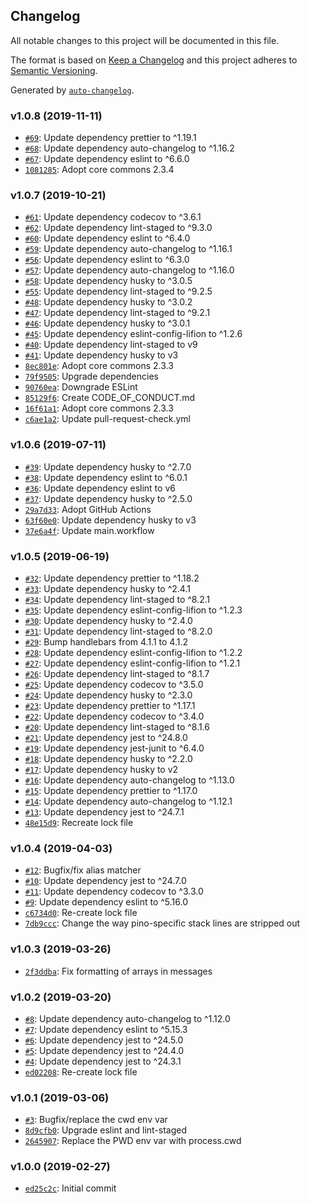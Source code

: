 ## Changelog

All notable changes to this project will be documented in this file.

The format is based on [Keep a Changelog](http://keepachangelog.com/en/1.0.0/)
and this project adheres to [Semantic Versioning](http://semver.org/spec/v2.0.0.html).

Generated by [`auto-changelog`](https://github.com/CookPete/auto-changelog).

### v1.0.8 (2019-11-11)

- [`#69`](https://github.com/lifion/pino-prettifier/pull/69): Update dependency prettier to ^1.19.1
- [`#68`](https://github.com/lifion/pino-prettifier/pull/68): Update dependency auto-changelog to ^1.16.2
- [`#67`](https://github.com/lifion/pino-prettifier/pull/67): Update dependency eslint to ^6.6.0
- [`1081285`](https://github.com/lifion/pino-prettifier/commit/10812855dbc35744842ee0f1814f555c4880e455): Adopt core commons 2.3.4

### v1.0.7 (2019-10-21)

- [`#61`](https://github.com/lifion/pino-prettifier/pull/61): Update dependency codecov to ^3.6.1
- [`#62`](https://github.com/lifion/pino-prettifier/pull/62): Update dependency lint-staged to ^9.3.0
- [`#60`](https://github.com/lifion/pino-prettifier/pull/60): Update dependency eslint to ^6.4.0
- [`#59`](https://github.com/lifion/pino-prettifier/pull/59): Update dependency auto-changelog to ^1.16.1
- [`#56`](https://github.com/lifion/pino-prettifier/pull/56): Update dependency eslint to ^6.3.0
- [`#57`](https://github.com/lifion/pino-prettifier/pull/57): Update dependency auto-changelog to ^1.16.0
- [`#58`](https://github.com/lifion/pino-prettifier/pull/58): Update dependency husky to ^3.0.5
- [`#55`](https://github.com/lifion/pino-prettifier/pull/55): Update dependency lint-staged to ^9.2.5
- [`#48`](https://github.com/lifion/pino-prettifier/pull/48): Update dependency husky to ^3.0.2
- [`#47`](https://github.com/lifion/pino-prettifier/pull/47): Update dependency lint-staged to ^9.2.1
- [`#46`](https://github.com/lifion/pino-prettifier/pull/46): Update dependency husky to ^3.0.1
- [`#45`](https://github.com/lifion/pino-prettifier/pull/45): Update dependency eslint-config-lifion to ^1.2.6
- [`#40`](https://github.com/lifion/pino-prettifier/pull/40): Update dependency lint-staged to v9
- [`#41`](https://github.com/lifion/pino-prettifier/pull/41): Update dependency husky to v3
- [`8ec801e`](https://github.com/lifion/pino-prettifier/commit/8ec801e2bd2cc2e37c5f7a0873615733783a4182): Adopt core commons 2.3.3
- [`79f9505`](https://github.com/lifion/pino-prettifier/commit/79f9505cfce2aae0e9a67fae7e18139289aa352c): Upgrade dependencies
- [`90760ea`](https://github.com/lifion/pino-prettifier/commit/90760eacce1e6ec2d7abfe1a1e722ccb3b47c8ac): Downgrade ESLint
- [`85129f6`](https://github.com/lifion/pino-prettifier/commit/85129f6a60b7cdd1a5ba3de12b17051ec2fd89e4): Create CODE_OF_CONDUCT.md
- [`16f61a1`](https://github.com/lifion/pino-prettifier/commit/16f61a12d9f9394995a8a68a1f2140b777ce9e2c): Adopt core commons 2.3.3
- [`c6ae1a2`](https://github.com/lifion/pino-prettifier/commit/c6ae1a20ff6516131315311b0120f4930a02b03c): Update pull-request-check.yml

### v1.0.6 (2019-07-11)

- [`#39`](https://github.com/lifion/pino-prettifier/pull/39): Update dependency husky to ^2.7.0
- [`#38`](https://github.com/lifion/pino-prettifier/pull/38): Update dependency eslint to ^6.0.1
- [`#36`](https://github.com/lifion/pino-prettifier/pull/36): Update dependency eslint to v6
- [`#37`](https://github.com/lifion/pino-prettifier/pull/37): Update dependency husky to ^2.5.0
- [`29a7d33`](https://github.com/lifion/pino-prettifier/commit/29a7d332e0ab4750d4318fe675d2cf5117bdee8f): Adopt GitHub Actions
- [`63f60e0`](https://github.com/lifion/pino-prettifier/commit/63f60e07b7e47f7b0fcaa7925ff8999448e5d6dd): Update dependency husky to v3
- [`37e6a4f`](https://github.com/lifion/pino-prettifier/commit/37e6a4fd28f8cd5bb4169f3c4dac2da2d09f0350): Update main.workflow

### v1.0.5 (2019-06-19)

- [`#32`](https://github.com/lifion/pino-prettifier/pull/32): Update dependency prettier to ^1.18.2
- [`#33`](https://github.com/lifion/pino-prettifier/pull/33): Update dependency husky to ^2.4.1
- [`#34`](https://github.com/lifion/pino-prettifier/pull/34): Update dependency lint-staged to ^8.2.1
- [`#35`](https://github.com/lifion/pino-prettifier/pull/35): Update dependency eslint-config-lifion to ^1.2.3
- [`#30`](https://github.com/lifion/pino-prettifier/pull/30): Update dependency husky to ^2.4.0
- [`#31`](https://github.com/lifion/pino-prettifier/pull/31): Update dependency lint-staged to ^8.2.0
- [`#29`](https://github.com/lifion/pino-prettifier/pull/29): Bump handlebars from 4.1.1 to 4.1.2
- [`#28`](https://github.com/lifion/pino-prettifier/pull/28): Update dependency eslint-config-lifion to ^1.2.2
- [`#27`](https://github.com/lifion/pino-prettifier/pull/27): Update dependency eslint-config-lifion to ^1.2.1
- [`#26`](https://github.com/lifion/pino-prettifier/pull/26): Update dependency lint-staged to ^8.1.7
- [`#25`](https://github.com/lifion/pino-prettifier/pull/25): Update dependency codecov to ^3.5.0
- [`#24`](https://github.com/lifion/pino-prettifier/pull/24): Update dependency husky to ^2.3.0
- [`#23`](https://github.com/lifion/pino-prettifier/pull/23): Update dependency prettier to ^1.17.1
- [`#22`](https://github.com/lifion/pino-prettifier/pull/22): Update dependency codecov to ^3.4.0
- [`#20`](https://github.com/lifion/pino-prettifier/pull/20): Update dependency lint-staged to ^8.1.6
- [`#21`](https://github.com/lifion/pino-prettifier/pull/21): Update dependency jest to ^24.8.0
- [`#19`](https://github.com/lifion/pino-prettifier/pull/19): Update dependency jest-junit to ^6.4.0
- [`#18`](https://github.com/lifion/pino-prettifier/pull/18): Update dependency husky to ^2.2.0
- [`#17`](https://github.com/lifion/pino-prettifier/pull/17): Update dependency husky to v2
- [`#16`](https://github.com/lifion/pino-prettifier/pull/16): Update dependency auto-changelog to ^1.13.0
- [`#15`](https://github.com/lifion/pino-prettifier/pull/15): Update dependency prettier to ^1.17.0
- [`#14`](https://github.com/lifion/pino-prettifier/pull/14): Update dependency auto-changelog to ^1.12.1
- [`#13`](https://github.com/lifion/pino-prettifier/pull/13): Update dependency jest to ^24.7.1
- [`48e15d9`](https://github.com/lifion/pino-prettifier/commit/48e15d9f9a058f647a7d191b148115754d159c79): Recreate lock file

### v1.0.4 (2019-04-03)

- [`#12`](https://github.com/lifion/pino-prettifier/pull/12): Bugfix/fix alias matcher
- [`#10`](https://github.com/lifion/pino-prettifier/pull/10): Update dependency jest to ^24.7.0
- [`#11`](https://github.com/lifion/pino-prettifier/pull/11): Update dependency codecov to ^3.3.0
- [`#9`](https://github.com/lifion/pino-prettifier/pull/9): Update dependency eslint to ^5.16.0
- [`c6734d0`](https://github.com/lifion/pino-prettifier/commit/c6734d053288ff9236ca6bc46e8739abd3bf1140): Re-create lock file
- [`7db9ccc`](https://github.com/lifion/pino-prettifier/commit/7db9ccc53a99f7a59ffa9d5542171eebd31fb37a): Change the way pino-specific stack lines are stripped out

### v1.0.3 (2019-03-26)

- [`2f3ddba`](https://github.com/lifion/pino-prettifier/commit/2f3ddbaa6801c6a12786781288eb14df3b364369): Fix formatting of arrays in messages

### v1.0.2 (2019-03-20)

- [`#8`](https://github.com/lifion/pino-prettifier/pull/8): Update dependency auto-changelog to ^1.12.0
- [`#7`](https://github.com/lifion/pino-prettifier/pull/7): Update dependency eslint to ^5.15.3
- [`#6`](https://github.com/lifion/pino-prettifier/pull/6): Update dependency jest to ^24.5.0
- [`#5`](https://github.com/lifion/pino-prettifier/pull/5): Update dependency jest to ^24.4.0
- [`#4`](https://github.com/lifion/pino-prettifier/pull/4): Update dependency jest to ^24.3.1
- [`ed02208`](https://github.com/lifion/pino-prettifier/commit/ed0220877c55e186d1c98df5ae957a2c85a71b8c): Re-create lock file

### v1.0.1 (2019-03-06)

- [`#3`](https://github.com/lifion/pino-prettifier/pull/3): Bugfix/replace the cwd env var
- [`8d9cfb0`](https://github.com/lifion/pino-prettifier/commit/8d9cfb00718b11a435c1077a1ed16bbbe526f3ea): Upgrade eslint and lint-staged
- [`2645907`](https://github.com/lifion/pino-prettifier/commit/264590755026783b3f2769d9c3d1aa3780e77d9c): Replace the PWD env var with process.cwd

### v1.0.0 (2019-02-27)

- [`ed25c2c`](https://github.com/lifion/pino-prettifier/commit/ed25c2cd70a0f2126c68ced2de007f843a2f3b0f): Initial commit
